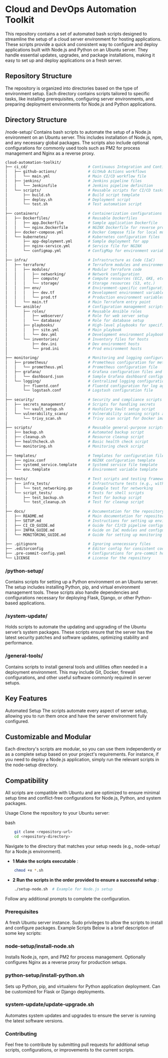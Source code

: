 # Cloud and DevOps Automation Toolkit

This repository contains a set of automated bash scripts designed to streamline the setup of a cloud server environment for hosting applications. These scripts provide a quick and consistent way to configure and deploy applications built with Node.js and Python on an Ubuntu server. They handle essential updates, upgrades, and package installations, making it easy to set up and deploy applications on a fresh server.

## Repository Structure

The repository is organized into directories based on the type of environment setup. Each directory contains scripts tailored to specific tasks, like installing prerequisites, configuring server environments, and preparing deployment environments for Node.js and Python applications.

## Directory Structure

/node-setup/
Contains bash scripts to automate the setup of a Node.js environment on an Ubuntu server. This includes installation of Node.js, npm, and any necessary global packages. The scripts also include optional configurations for commonly used tools such as PM2 for process management and Nginx as a reverse proxy.

```bash
cloud-automation-toolkit/
├── ci_cd/                           # Continuous Integration and Continuous Deployment
│   ├── github-actions/              # GitHub Actions workflows
│   │   └── main.yml                 # Main CI/CD workflow file
│   ├── jenkins/                     # Jenkins pipeline files
│   │   └── Jenkinsfile              # Jenkins pipeline definition
│   └── scripts/                     # Reusable scripts for CI/CD tasks
│       ├── build.sh                 # Build script template
│       ├── deploy.sh                # Deployment script
│       └── test.sh                  # Test automation script
│
├── containers/                      # Containerization configurations
│   ├── Dockerfiles/                 # Reusable Dockerfiles
│   │   ├── app.Dockerfile           # Sample application Dockerfile
│   │   └── nginx.Dockerfile         # NGINX Dockerfile for reverse proxy
│   ├── docker-compose.yml           # Docker Compose file for local multi-container setups
│   └── kubernetes/                  # Kubernetes configuration files
│       ├── app-deployment.yml       # Sample deployment for app
│       ├── nginx-service.yml        # Service file for NGINX
│       └── configmap.yml            # ConfigMap for environment variables
│
├── infra/                           # Infrastructure as Code (IaC)
│   ├── terraform/                   # Terraform modules and environment configurations
│   │   ├── modules/                 # Modular Terraform code
│   │   │   ├── networking/          # Network configuration
│   │   │   ├── compute/             # Compute resources (EC2, GKE, etc.)
│   │   │   └── storage/             # Storage resources (S3, etc.)
│   │   ├── env/                     # Environment-specific configurations
│   │   │   ├── dev.tf               # Development environment variables
│   │   │   └── prod.tf              # Production environment variables
│   │   └── main.tf                  # Main Terraform entry point
│   └── ansible/                     # Configuration management scripts
│       ├── roles/                   # Reusable Ansible roles
│       │   ├── webserver/           # Role for web server setup
│       │   └── database/            # Role for database setup
│       ├── playbooks/               # High-level playbooks for specific environments
│       │   ├── site.yml             # Main playbook
│       │   └── dev.yml              # Development environment playbook
│       └── inventories/             # Inventory files for hosts
│           ├── dev.ini              # Dev environment hosts
│           └── prod.ini             # Prod environment hosts
│
├── monitoring/                      # Monitoring and logging configurations
│   ├── prometheus/                  # Prometheus configuration for metrics
│   │   └── prometheus.yml           # Prometheus configuration file
│   ├── grafana/                     # Grafana configuration files and dashboards
│   │   └── dashboard.json           # Sample Grafana dashboard configuration
│   └── logging/                     # Centralized logging configurations
│       ├── fluentd.conf             # Fluentd configuration for log aggregation
│       └── logstash.conf            # Logstash configuration file
│
├── security/                        # Security and compliance scripts
│   ├── secrets_management/          # Scripts for handling secrets
│   │   └── vault_setup.sh           # HashiCorp Vault setup script
│   └── vulnerability_scans/         # Vulnerability scanning scripts and tools
│       └── trivy_scan.sh            # Trivy scan script for Docker images
│
├── scripts/                         # Reusable general-purpose scripts
│   ├── backup.sh                    # Automated backup script
│   ├── cleanup.sh                   # Resource cleanup script
│   ├── healthcheck.sh               # Basic health check script
│   └── monitoring.sh                # Monitoring check script
│
├── templates/                       # Templates for configuration files
│   ├── nginx.conf                   # NGINX configuration template
│   ├── systemd_service.template     # Systemd service file template
│   └── env.template                 # Environment variable template
│
├── tests/                           # Test scripts and testing framework configurations
│   ├── infra_tests/                 # Infrastructure tests (e.g., with Terratest)
│   │   └── test_networking.go       # Example test for networking
│   └── script_tests/                # Tests for shell scripts
│       ├── test_backup.sh           # Test for backup script
│       └── test_cleanup.sh          # Test for cleanup script
│
├── docs/                            # Documentation for the repository
│   ├── README.md                    # Main documentation for repository overview
│   ├── SETUP.md                     # Instructions for setting up environments
│   ├── CI_CD_GUIDE.md               # Guide for CI/CD pipeline configurations
│   ├── INFRA_GUIDE.md               # Guide on IaC modules and configurations
│   └── MONITORING_GUIDE.md          # Guide for setting up monitoring and logging
│
├── .gitignore                       # Ignoring unnecessary files
├── .editorconfig                    # Editor config for consistent coding styles
├── .pre-commit-config.yaml          # Configurations for pre-commit hooks
└── LICENSE                          # License for the repository

```

### /python-setup/

Contains scripts for setting up a Python environment on an Ubuntu server. The setup includes installing Python, pip, and virtual environment management tools. These scripts also handle dependencies and configurations necessary for deploying Flask, Django, or other Python-based applications.

### /system-update/

Holds scripts to automate the updating and upgrading of the Ubuntu server’s system packages. These scripts ensure that the server has the latest security patches and software updates, optimizing stability and performance.

### /general-tools/

Contains scripts to install general tools and utilities often needed in a deployment environment. This may include Git, Docker, firewall configurations, and other useful software commonly required in server setups.

## Key Features

Automated Setup
The scripts automate every aspect of server setup, allowing you to run them once and have the server environment fully configured.

## Customizable and Modular

Each directory's scripts are modular, so you can use them independently or as a complete setup based on your project's requirements. For instance, if you need to deploy a Node.js application, simply run the relevant scripts in the node-setup directory.

## Compatibility

All scripts are compatible with Ubuntu and are optimized to ensure minimal setup time and conflict-free configurations for Node.js, Python, and system packages.

Usage
Clone the repository to your Ubuntu server:

bash

````Bash
    git clone <repository-url>
    cd <repository-directory>
````

Navigate to the directory that matches your setup needs (e.g., node-setup/ for a Node.js environment).

- **1 Make the scripts executable** :

````Bash
    chmod +x *.sh
````

- **2 Run the scripts in the order provided to ensure a successful setup** :

````bash
    ./setup-node.sh  # Example for Node.js setup
````

Follow any additional prompts to complete the configuration.

### Prerequisites

A fresh Ubuntu server instance.
Sudo privileges to allow the scripts to install and configure packages.
Example Scripts
Below is a brief description of some key scripts:

### node-setup/install-node.sh

Installs Node.js, npm, and PM2 for process management. Optionally configures Nginx as a reverse proxy for production setups.

### python-setup/install-python.sh

Sets up Python, pip, and virtualenv for Python application deployment. Can be customized for Flask or Django deployments.

### system-update/update-upgrade.sh

Automates system updates and upgrades to ensure the server is running the latest software versions.

### Contributing

Feel free to contribute by submitting pull requests for additional setup scripts, configurations, or improvements to the current scripts.
